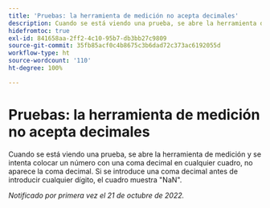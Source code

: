 ```yaml
---
title: 'Pruebas: la herramienta de medición no acepta decimales'
description: Cuando se está viendo una prueba, se abre la herramienta de medición y se intenta colocar un número con una coma decimal en cualquier cuadro, no aparece la coma decimal. Si el usuario introduce una coma decimal antes de introducir cualquier dígito, el cuadro muestra NaN.
hidefromtoc: true
exl-id: 841658aa-2ff2-4c10-95b7-db3bb27c9809
source-git-commit: 35fb85acf0c4b8675c3b6dad72c373ac6192055d
workflow-type: ht
source-wordcount: '110'
ht-degree: 100%

---
```


# Pruebas: la herramienta de medición no acepta decimales

<!--Requested article.This article is on the WF and WFP TOC. -->

Cuando se está viendo una prueba, se abre la herramienta de medición y se intenta colocar un número con una coma decimal en cualquier cuadro, no aparece la coma decimal. Si se introduce una coma decimal antes de introducir cualquier dígito, el cuadro muestra &quot;NaN&quot;.

_Notificado por primera vez el 21 de octubre de 2022._
